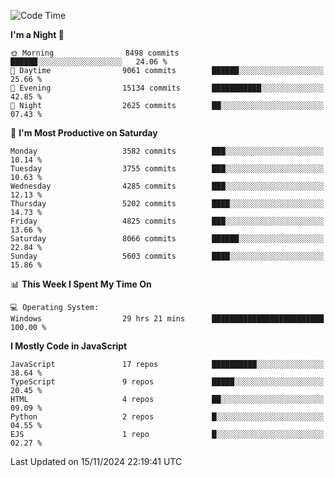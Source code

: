 <!--START_SECTION:waka-->
![Code Time](http://img.shields.io/badge/Code%20Time-3%2C363%20hrs%2044%20mins-blue)

**I'm a Night 🦉** 

```text
🌞 Morning                8498 commits        ██████░░░░░░░░░░░░░░░░░░░   24.06 % 
🌆 Daytime                9061 commits        ██████░░░░░░░░░░░░░░░░░░░   25.66 % 
🌃 Evening                15134 commits       ███████████░░░░░░░░░░░░░░   42.85 % 
🌙 Night                  2625 commits        ██░░░░░░░░░░░░░░░░░░░░░░░   07.43 % 
```
📅 **I'm Most Productive on Saturday** 

```text
Monday                   3582 commits        ███░░░░░░░░░░░░░░░░░░░░░░   10.14 % 
Tuesday                  3755 commits        ███░░░░░░░░░░░░░░░░░░░░░░   10.63 % 
Wednesday                4285 commits        ███░░░░░░░░░░░░░░░░░░░░░░   12.13 % 
Thursday                 5202 commits        ████░░░░░░░░░░░░░░░░░░░░░   14.73 % 
Friday                   4825 commits        ███░░░░░░░░░░░░░░░░░░░░░░   13.66 % 
Saturday                 8066 commits        ██████░░░░░░░░░░░░░░░░░░░   22.84 % 
Sunday                   5603 commits        ████░░░░░░░░░░░░░░░░░░░░░   15.86 % 
```


📊 **This Week I Spent My Time On** 

```text
💻 Operating System: 
Windows                  29 hrs 21 mins      █████████████████████████   100.00 % 
```

**I Mostly Code in JavaScript** 

```text
JavaScript               17 repos            ██████████░░░░░░░░░░░░░░░   38.64 % 
TypeScript               9 repos             █████░░░░░░░░░░░░░░░░░░░░   20.45 % 
HTML                     4 repos             ██░░░░░░░░░░░░░░░░░░░░░░░   09.09 % 
Python                   2 repos             █░░░░░░░░░░░░░░░░░░░░░░░░   04.55 % 
EJS                      1 repo              █░░░░░░░░░░░░░░░░░░░░░░░░   02.27 % 
```




 Last Updated on 15/11/2024 22:19:41 UTC
<!--END_SECTION:waka-->

<!--
**likaiqiang/likaiqiang** is a ✨ _special_ ✨ repository because its `README.md` (this file) appears on your GitHub profile.

Here are some ideas to get you started:

- 🔭 I’m currently working on ...
- 🌱 I’m currently learning ...
- 👯 I’m looking to collaborate on ...
- 🤔 I’m looking for help with ...
- 💬 Ask me about ...
- 📫 How to reach me: ...
- 😄 Pronouns: ...
- ⚡ Fun fact: ...
-->
